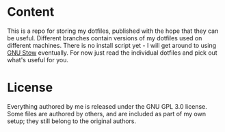 # Content
This is a repo for storing my dotfiles, published with the hope that they can be useful. Different branches contain versions of my dotfiles used on different machines. There is no install script yet - I will get around to using [GNU Stow](http://brandon.invergo.net/news/2012-05-26-using-gnu-stow-to-manage-your-dotfiles.html) eventually. For now just read the individual dotfiles and pick out what's useful for you.

# License
Everything authored by me is released under the GNU GPL 3.0 license. Some files are authored by others, and are included as part of my own setup; they still belong to the original authors.
